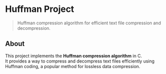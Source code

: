 # Huffman Project

> Huffman compression algorithm for efficient text file compression and decompression.

## About

This project implements the **Huffman compression algorithm** in C.  
It provides a way to compress and decompress text files efficiently using Huffman coding, a popular method for lossless data compression.


